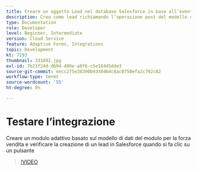 ```yaml
---
title: Creare un oggetto Lead nel database Salesforce in base all’evento clic di un pulsante
description: Crea come lead richiamando l’operazione post del modello dati modulo
type: Documentation
role: Developer
level: Beginner, Intermediate
version: Cloud Service
feature: Adaptive Forms, Integrations
topic: Development
kt: 7193
thumbnail: 331892.jpg
exl-id: 7b21f24d-d694-489e-a8f6-c5e16445dde3
source-git-commit: eecc275e38390b9330464c8ac0750efa2c702c82
workflow-type: tm+mt
source-wordcount: '55'
ht-degree: 0%

---
```


# Testare l’integrazione

Creare un modulo adattivo basato sul modello di dati del modulo per la forza vendita e verificare la creazione di un lead in Salesforce quando si fa clic su un pulsante

>[!VIDEO](https://video.tv.adobe.com/v/331892?quality=12&learn=on)
